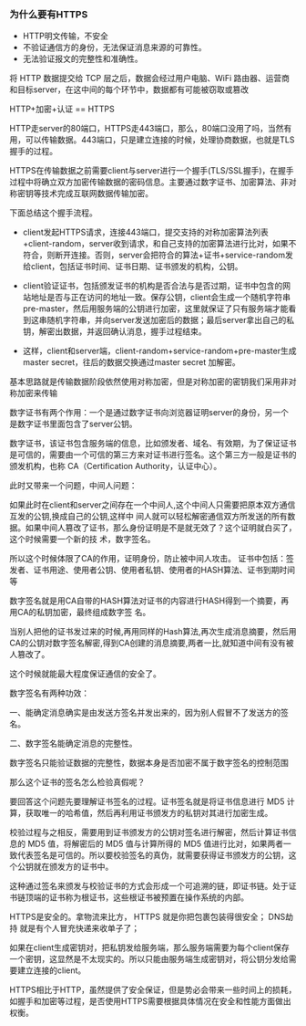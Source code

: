 ### 为什么要有HTTPS
- HTTP明文传输，不安全  
- 不验证通信方的身份，无法保证消息来源的可靠性。  
- 无法验证报文的完整性和准确性。 

 将 HTTP 数据提交给 TCP 层之后，数据会经过用户电脑、WiFi 路由器、运营商和目标server，在这中间的每个环节中，数据都有可能被窃取或篡改

HTTP+加密+认证 == HTTPS  
 
 
 HTTP走server的80端口，HTTPS走443端口，那么，80端口没用了吗，当然有用，可以传输数据。443端口，只是建立连接的时候，处理协商数据，也就是TLS握手的过程。

 HTTPS在传输数据之前需要client与server进行一个握手(TLS/SSL握手)，在握手过程中将确立双方加密传输数据的密码信息。主要通过数字证书、加密算法、非对称密钥等技术完成互联网数据传输加密。

 下面总结这个握手流程。
 
 - client发起HTTPS请求，连接443端口，提交支持的对称加密算法列表+client-random，server收到请求，和自己支持的加密算法进行比对，如果不符合，则断开连接。否则，server会把符合的算法+证书+service-random发给client，包括证书时间、证书日期、证书颁发的机构，公钥。
 
 - client验证证书，包括颁发证书的机构是否合法与是否过期，证书中包含的网站地址是否与正在访问的地址一致。保存公钥，client会生成一个随机字符串pre-master，然后用服务端的公钥进行加密，这里就保证了只有服务端才能看到这串随机字符串，并向server发送加密后的数据；最后server拿出自己的私钥，解密出数据，并返回确认消息，握手过程结束。  

- 这样，client和server端，client-random+service-random+pre-master生成master secret，往后的数据交换通过master secret 加解密。  

基本思路就是传输数据阶段依然使用对称加密，但是对称加密的密钥我们采用非对称加密来传输
  
 数字证书有两个作用：一个是通过数字证书向浏览器证明server的身份，另一个是数字证书里面包含了server公钥。

 数字证书，该证书包含服务端的信息，比如颁发者、域名、有效期，为了保证证书是可信的，需要由一个可信的第三方来对证书进行签名。这个第三方一般是证书的颁发机构，也称 CA（Certification Authority，认证中心）。


此时⼜带来⼀个问题，中间⼈问题：

如果此时在client和server之间存在⼀个中间⼈,这个中间⼈只需要把原本双⽅通信互发的公钥,换成⾃⼰的公钥,这样中 间⼈就可以轻松解密通信双⽅所发送的所有数据。如果中间⼈篡改了证书，那么身份证明是不是就⽆效了？这个证明就⽩买了，这个时候需要⼀个新的技 术，数字签名。

所以这个时候体限了CA的作用，证明身份，防⽌被中间⼈攻击。 证书中包括：签发者、证书⽤途、使⽤者公钥、使⽤者私钥、使⽤者的HASH算法、证书到期时间等 

数字签名就是⽤CA⾃带的HASH算法对证书的内容进⾏HASH得到⼀个摘要，再⽤CA的私钥加密，最终组成数字签 名。

当别⼈把他的证书发过来的时候,再⽤同样的Hash算法,再次⽣成消息摘要，然后⽤CA的公钥对数字签名解密,得到CA创建的消息摘要,两者⼀⽐,就知道中间有没有被⼈篡改了。

这个时候就能最⼤程度保证通信的安全了。 



数字签名有两种功效：

一、能确定消息确实是由发送方签名并发出来的，因为别人假冒不了发送方的签名。

二、数字签名能确定消息的完整性。

数字签名只能验证数据的完整性，数据本身是否加密不属于数字签名的控制范围




那么这个证书的签名怎么检验真假呢？

要回答这个问题先要理解证书签名的过程。证书签名就是将证书信息进行 MD5 计算，获取唯一的哈希值，然后再利用证书颁发方的私钥对其进行加密生成。

校验过程与之相反，需要用到证书颁发方的公钥对签名进行解密，然后计算证书信息的 MD5 值，将解密后的 MD5 值与计算所得的 MD5 值进行比对，如果两者一致代表签名是可信的。所以要校验签名的真伪，就需要获得证书颁发方的公钥，这个公钥就在颁发方的证书中。

这种通过签名来颁发与校验证书的方式会形成一个可追溯的链，即证书链。处于证书链顶端的证书称为根证书，这些根证书被预置在操作系统的内部。 






HTTPS是安全的。拿物流来比方，
HTTPS 就是你把包裹包装得很安全；
DNS劫持 就是有个人冒充快递来收单子了；



如果在client生成密钥对，把私钥发给服务端，那么服务端需要为每个client保存一个密钥，这显然是不太现实的。所以只能由服务端生成密钥对，将公钥分发给需要建立连接的client。



HTTPS相比于HTTP，虽然提供了安全保证，但是势必会带来一些时间上的损耗，如握手和加密等过程，是否使用HTTPS需要根据具体情况在安全和性能方面做出权衡。




